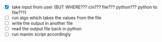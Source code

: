 - [x] take input from user (BUT WHERE??? cin??? file??? python??? python to file???)
- [ ] run algo which takes the values from the file
- [ ] write the output in another file
- [ ] read the output file back in python
- [ ] run manim script accordingly